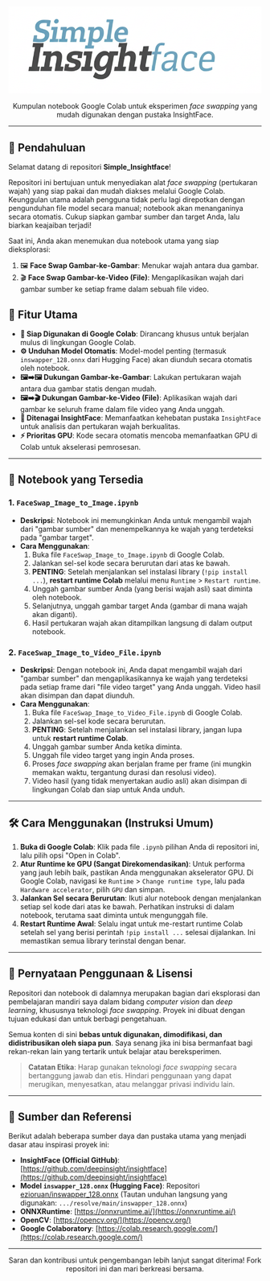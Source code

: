 <div align="center">
  <img src="./asset/Header_withbg.png" alt="Simple_Insightface Banner" width="700">
</div>

<p align="center">
  Kumpulan notebook Google Colab untuk eksperimen <i>face swapping</i> yang mudah digunakan dengan pustaka InsightFace.
</p>

---

## 🚀 Pendahuluan

Selamat datang di repositori **Simple_Insightface**! 

Repositori ini bertujuan untuk menyediakan alat _face swapping_ (pertukaran wajah) yang siap pakai dan mudah diakses melalui Google Colab. Keunggulan utama adalah pengguna tidak perlu lagi direpotkan dengan pengunduhan file model secara manual; notebook akan menanganinya secara otomatis. Cukup siapkan gambar sumber dan target Anda, lalu biarkan keajaiban terjadi!

Saat ini, Anda akan menemukan dua notebook utama yang siap dieksplorasi:
1.  🖼️ **Face Swap Gambar-ke-Gambar**: Menukar wajah antara dua gambar.
2.  🎬 **Face Swap Gambar-ke-Video (File)**: Mengaplikasikan wajah dari gambar sumber ke setiap frame dalam sebuah file video.

## 🌟 Fitur Utama

* **🚀 Siap Digunakan di Google Colab**: Dirancang khusus untuk berjalan mulus di lingkungan Google Colab.
* **⚙️ Unduhan Model Otomatis**: Model-model penting (termasuk `inswapper_128.onnx` dari Hugging Face) akan diunduh secara otomatis oleh notebook.
* **🖼️➡️🖼️ Dukungan Gambar-ke-Gambar**: Lakukan pertukaran wajah antara dua gambar statis dengan mudah.
* **🖼️➡️🎬 Dukungan Gambar-ke-Video (File)**: Aplikasikan wajah dari gambar ke seluruh frame dalam file video yang Anda unggah.
* **🧠 Ditenagai InsightFace**: Memanfaatkan kehebatan pustaka `InsightFace` untuk analisis dan pertukaran wajah berkualitas.
* **⚡ Prioritas GPU**: Kode secara otomatis mencoba memanfaatkan GPU di Colab untuk akselerasi pemrosesan.

---

## 📖 Notebook yang Tersedia

### 1. `FaceSwap_Image_to_Image.ipynb`
   * **Deskripsi**: Notebook ini memungkinkan Anda untuk mengambil wajah dari "gambar sumber" dan menempelkannya ke wajah yang terdeteksi pada "gambar target".
   * **Cara Menggunakan**:
        1. Buka file `FaceSwap_Image_to_Image.ipynb` di Google Colab.
        2. Jalankan sel-sel kode secara berurutan dari atas ke bawah.
        3. **PENTING**: Setelah menjalankan sel instalasi library (`!pip install ...`), **restart runtime Colab** melalui menu `Runtime` > `Restart runtime`.
        4. Unggah gambar sumber Anda (yang berisi wajah asli) saat diminta oleh notebook.
        5. Selanjutnya, unggah gambar target Anda (gambar di mana wajah akan diganti).
        6. Hasil pertukaran wajah akan ditampilkan langsung di dalam output notebook.

### 2. `FaceSwap_Image_to_Video_File.ipynb`
   * **Deskripsi**: Dengan notebook ini, Anda dapat mengambil wajah dari "gambar sumber" dan mengaplikasikannya ke wajah yang terdeteksi pada setiap frame dari "file video target" yang Anda unggah. Video hasil akan disimpan dan dapat diunduh.
   * **Cara Menggunakan**:
        1. Buka file `FaceSwap_Image_to_Video_File.ipynb` di Google Colab.
        2. Jalankan sel-sel kode secara berurutan.
        3. **PENTING**: Setelah menjalankan sel instalasi library, jangan lupa untuk **restart runtime Colab**.
        4. Unggah gambar sumber Anda ketika diminta.
        5. Unggah file video target yang ingin Anda proses.
        6. Proses _face swapping_ akan berjalan frame per frame (ini mungkin memakan waktu, tergantung durasi dan resolusi video).
        7. Video hasil (yang tidak menyertakan audio asli) akan disimpan di lingkungan Colab dan siap untuk Anda unduh.

---

## 🛠️ Cara Menggunakan (Instruksi Umum)

1.  **Buka di Google Colab**: Klik pada file `.ipynb` pilihan Anda di repositori ini, lalu pilih opsi "Open in Colab".
2.  **Atur Runtime ke GPU (Sangat Direkomendasikan)**: Untuk performa yang jauh lebih baik, pastikan Anda menggunakan akselerator GPU. Di Google Colab, navigasi ke `Runtime` > `Change runtime type`, lalu pada `Hardware accelerator`, pilih `GPU` dan simpan.
3.  **Jalankan Sel secara Berurutan**: Ikuti alur notebook dengan menjalankan setiap sel kode dari atas ke bawah. Perhatikan instruksi di dalam notebook, terutama saat diminta untuk mengunggah file.
4.  **Restart Runtime Awal**: Selalu ingat untuk me-restart runtime Colab setelah sel yang berisi perintah `!pip install ...` selesai dijalankan. Ini memastikan semua library terinstal dengan benar.

---

## 📜 Pernyataan Penggunaan & Lisensi

Repositori dan notebook di dalamnya merupakan bagian dari eksplorasi dan pembelajaran mandiri saya dalam bidang _computer vision_ dan _deep learning_, khususnya teknologi _face swapping_. Proyek ini dibuat dengan tujuan edukasi dan untuk berbagi pengetahuan.

Semua konten di sini **bebas untuk digunakan, dimodifikasi, dan didistribusikan oleh siapa pun**. Saya senang jika ini bisa bermanfaat bagi rekan-rekan lain yang tertarik untuk belajar atau bereksperimen.

> **Catatan Etika**: Harap gunakan teknologi _face swapping_ secara bertanggung jawab dan etis. Hindari penggunaan yang dapat merugikan, menyesatkan, atau melanggar privasi individu lain.

---

## 🔗 Sumber dan Referensi

Berikut adalah beberapa sumber daya dan pustaka utama yang menjadi dasar atau inspirasi proyek ini:

* **InsightFace (Official GitHub)**: [https://github.com/deepinsight/insightface](https://github.com/deepinsight/insightface)
* **Model `inswapper_128.onnx` (Hugging Face)**: Repositori [ezioruan/inswapper_128.onnx](https://huggingface.co/ezioruan/inswapper_128.onnx/tree/main) (Tautan unduhan langsung yang digunakan: `.../resolve/main/inswapper_128.onnx`)
* **ONNXRuntime**: [https://onnxruntime.ai/](https://onnxruntime.ai/)
* **OpenCV**: [https://opencv.org/](https://opencv.org/)
* **Google Colaboratory**: [https://colab.research.google.com/](https://colab.research.google.com/)

---

<p align="center">
  Saran dan kontribusi untuk pengembangan lebih lanjut sangat diterima! Fork repositori ini dan mari berkreasi bersama.
</p>